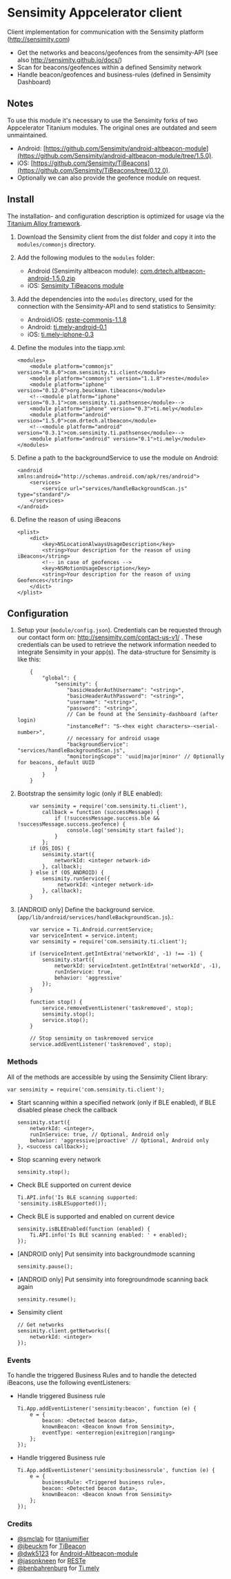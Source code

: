 # Sensimity Appcelerator client
Client implementation for communication with the Sensimity platform (http://sensimity.com)

  - Get the networks and beacons/geofences from the sensimity-API (see also http://sensimity.github.io/docs/)
  - Scan for beacons/geofences within a defined Sensimity network
  - Handle beacon/geofences and business-rules (defined in Sensimity Dashboard)

## Notes
To use this module it's necessary to use the Sensimity forks of two Appcelerator Titanium modules. The original ones are outdated and seem unmaintained.
- Android: [https://github.com/Sensimity/android-altbeacon-module](https://github.com/Sensimity/android-altbeacon-module/tree/1.5.0).
- iOS: [https://github.com/Sensimity/TiBeacons](https://github.com/Sensimity/TiBeacons/tree/0.12.0).
- Optionally we can also provide the geofence module on request.

## Install
The installation- and configuration description is optimized for usage via the [Titanium Alloy framework](https://github.com/appcelerator/alloy).

1. Download the Sensimity client from the dist folder and copy it into the `modules/commonjs` directory.
2. Add the following modules to the `modules` folder:
    * Android (Sensimity altbeacon module): [com.drtech.altbeacon-android-1.5.0.zip ](https://github.com/Sensimity/android-altbeacon-module/blob/1.5.0/android/dist/com.drtech.altbeacon-android-1.5.0.zip)
    * iOS: [Sensimity TiBeacons module](https://github.com/Sensimity/TiBeacons/blob/master/org.beuckman.tibeacons-iphone-0.12.0.zip)
3. Add the dependencies into the `modules` directory, used for the connection with the Sensimity-API and to send statistics to Sensimity:
    * Android/iOS: [reste-commonjs-1.1.8](https://github.com/jasonkneen/RESTe/blob/master/dist/reste-commonjs-1.1.8.zip)
    * Android: [ti.mely-android-0.1](https://github.com/benbahrenburg/ti.mely/blob/master/Android/dist/ti.mely-android-0.1.zip)
    * iOS: [ti.mely-iphone-0.3](https://github.com/benbahrenburg/ti.mely/blob/master/iOS/dist/ti.mely-iphone-0.3.zip)
4. Define the modules into the tiapp.xml:

    ```
    <modules>
        <module platform="commonjs" version="0.8.0">com.sensimity.ti.client</module>
        <module platform="commonjs" version="1.1.8">reste</module>
        <module platform="iphone" version="0.12.0">org.beuckman.tibeacons</module>
        <!--<module platform="iphone" version="0.3.1">com.sensimity.ti.pathsense</module>-->
        <module platform="iphone" version="0.3">ti.mely</module>
        <module platform="android" version="1.5.0">com.drtech.altbeacon</module>
        <!--<module platform="android" version="0.3.1">com.sensimity.ti.pathsense</module>-->
        <module platform="android" version="0.1">ti.mely</module>
    </modules>
    ```
5. Define a path to the backgroundService to use the module on Android:

    ```
    <android xmlns:android="http://schemas.android.com/apk/res/android">
        <services>
            <service url="services/handleBackgroundScan.js" type="standard"/>
        </services>
    </android>
    ```
6. Define the reason of using iBeacons

    ```
    <plist>
        <dict>
            <key>NSLocationAlwaysUsageDescription</key>
            <string>Your description for the reason of using iBeacons</string>
            <!-- in case of geofences -->
            <key>NSMotionUsageDescription</key>
            <string>Your description for the reason of using Geofences</string>
        </dict>
    </plist>
    ```

## Configuration
1. Setup your (`module/config.json`). Credentials can be requested through our contact form on: http://sensimity.com/contact-us-v1/ . These credentials can be used to retrieve the network information needed to integrate Sensimity in your app(s). The data-structure for Sensimity is like this:

    ```
        {
            "global": {
                "sensimity": {
                    "basicHeaderAuthUsername": "<string>",
                    "basicHeaderAuthPassword": "<string>",
                    "username": "<string>",
                    "password": "<string>",
                    // Can be found at the Sensimity-dashboard (after login)
                    "instanceRef": "S-<hex eight characters>-<serial-number>",
                    // necessary for android usage
                    "backgroundService": "services/handleBackgroundScan.js",
                    "monitoringScope": 'uuid|major|minor' // Optionally for beacons, default UUID
                }
            }
        }
    ```
2. Bootstrap the sensimity logic (only if BLE enabled):

    ```
        var sensimity = require('com.sensimity.ti.client'),
            callback = function (successMessage) {
                if (!successMessage.success.ble && !successMessage.success.geofence) {
                    console.log('sensimity start failed');
                }
            };
        if (OS_IOS) {
            sensimity.start({
                networkId: <integer network-id>
            }, callback);
        } else if (OS_ANDROID) {
            sensimity.runService({
                 networkId: <integer network-id>
            }, callback);
        }
    ```
3. [ANDROID only] Define the background service. (`app/lib/android/services/handleBackgroundScan.js`).:

    ```
		var service = Ti.Android.currentService;
		var serviceIntent = service.intent;
		var sensimity = require('com.sensimity.ti.client');

        if (serviceIntent.getIntExtra('networkId', -1) !== -1) {
		    sensimity.start({
		        networkId: serviceIntent.getIntExtra('networkId', -1),
		        runInService: true,
		        behavior: 'aggressive'
		    });
		}
		
		function stop() {
		    service.removeEventListener('taskremoved', stop);
		    sensimity.stop();
		    service.stop();
		}
		    
		// Stop sensimity on taskremoved service
        service.addEventListener('taskremoved', stop);
    ```

### Methods
All of the methods are accessible by using the Sensimity Client library:

`var sensimity = require('com.sensimity.ti.client');`

* Start scanning within a specified network (only if BLE enabled), if BLE disabled please check the callback
    ```
    sensimity.start({
        networkId: <integer>,
		runInService: true, // Optional, Android only
		behavior: 'aggressive|proactive' // Optional, Android only
    }, <success callback>);
    ```
* Stop scanning every network

    ```
    sensimity.stop();
    ```
* Check BLE supported on current device

    ```
    Ti.API.info('Is BLE scanning supported: 'sensimity.isBLESupported());
    ```
* Check BLE is supported and enabled on current device

    ```
    sensimity.isBLEEnabled(function (enabled) {
        Ti.API.info('Is BLE scanning enabled: ' + enabled);
    });
    ```
* [ANDROID only] Put sensimity into backgroundmode scanning

    ```
    sensimity.pause();
    ```
* [ANDROID only] Put sensimity into foregroundmode scanning back again

    ```
    sensimity.resume();
    ```
* Sensimity client

    ```
    // Get networks
    sensimity.client.getNetworks({
        networkId: <integer>
    });
    ```

### Events
To handle the triggered Business Rules and to handle the detected iBeacons, use the following eventListeners:

* Handle triggered Business rule

    ```
    Ti.App.addEventListener('sensimity:beacon', function (e) {
        e = {
            beacon: <Detected beacon data>,
            knownBeacon: <Beacon known from Sensimity>,
            eventType: <enterregion|exitregion|ranging>
        };
    });
    ```

* Handle triggered Business rule

    ```
    Ti.App.addEventListener('sensimity:businessrule', function (e) {
        e = {
            businessRule: <Triggered business rule>,
            beacon: <Detected beacon data>,
            knownBeacon: <Beacon known from Sensimity>
        };
    });
    ```

### Credits

* [@smclab](https://github.com/smclab) for [titaniumifier](https://github.com/smclab/titaniumifier)
* [@jbeuckm](https://github.com/jbeuckm) for [TiBeacon](https://github.com/jbeuckm/TiBeacons)
* [@dwk5123](https://github.com/dwk5123) for [Android-Altbeacon-module](https://github.com/dwk5123/android-altbeacon-module)
* [@jasonkneen](https://github.com/jasonkneen) for [RESTe](https://github.com/jasonkneen/RESTe)
* [@benbahrenburg](https://github.com/benbahrenburg) for [Ti.mely](https://github.com/benbahrenburg/ti.mely)
